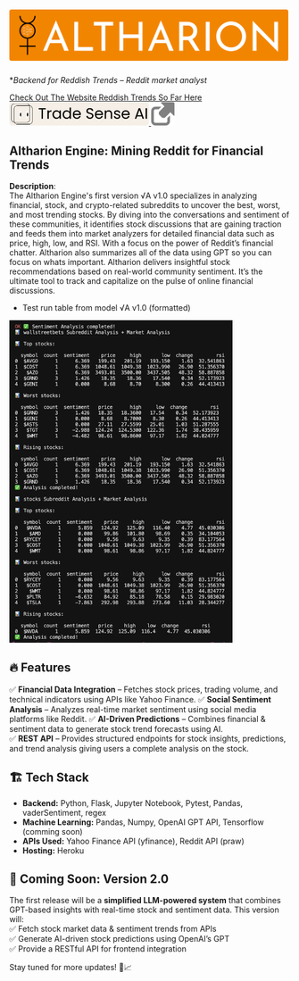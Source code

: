 # <img src="./assets/logo-w-text.svg" alt="Home" width="500"/> 
**Backend for Reddish Trends – Reddit market analyst*  

<a href="https://trade-sense-ai-sigma.vercel.app">Check Out The Website Reddish Trends So Far Here
</br>
<img src="./assets/tsai.svg" alt="logo" width="250"/> 
<img src="./assets/linkgrey.png" alt="Home" width="42"/>
</a>

## Altharion Engine: Mining Reddit for Financial Trends
**Description**:  
The Altharion Engine's first version √A v1.0 specializes in analyzing financial, stock, and crypto-related subreddits to uncover the best, worst, and most trending stocks. By diving into the conversations and sentiment of these communities, it identifies stock discussions that are gaining traction and feeds them into market analyzers for detailed financial data such as price, high, low, and RSI. With a focus on the power of Reddit’s financial chatter. Altharion also summarizes all of the data using GPT so you can focus on whats important. Altharion delivers insightful stock recommendations based on real-world community sentiment. It’s the ultimate tool to track and capitalize on the pulse of online financial discussions.

* Test run table from model √A v1.0 (formatted)
<img src="./assets/test_table.png" alt="Home" width="400"/>

## 🔥 Features  
✅ **Financial Data Integration** – Fetches stock prices, trading volume, and technical indicators using APIs like Yahoo Finance.
✅ **Social Sentiment Analysis** – Analyzes real-time market sentiment using social media platforms like Reddit.
✅ **AI-Driven Predictions** – Combines financial & sentiment data to generate stock trend forecasts using AI.  
✅ **REST API** – Provides structured endpoints for stock insights, predictions, and trend analysis giving users a complete analysis on the stock.

## 🏗️ Tech Stack  
- **Backend:** Python, Flask, Jupyter Notebook, Pytest, Pandas, vaderSentiment, regex
- **Machine Learning:** Pandas, Numpy, OpenAI GPT API, Tensorflow (comming soon)
- **APIs Used:** Yahoo Finance API (yfinance), Reddit API (praw)
- **Hosting:** Heroku

## 🔮 Coming Soon: Version 2.0  
The first release will be a **simplified LLM-powered system** that combines GPT-based insights with real-time stock and sentiment data. This version will:  
✅ Fetch stock market data & sentiment trends from APIs  
✅ Generate AI-driven stock predictions using OpenAI’s GPT  
✅ Provide a RESTful API for frontend integration  

Stay tuned for more updates! 🚀📈
